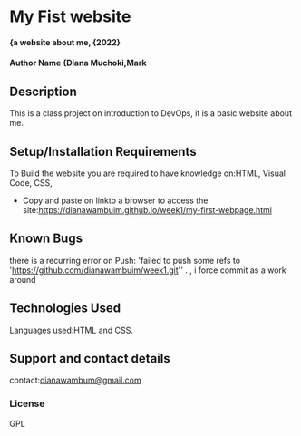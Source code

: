 # My Fist website
#### {a website about me, {2022}
#### Author Name **{Diana Muchoki,Mark**
## Description
This is a class project on introduction to DevOps, it is a basic website about me.
## Setup/Installation Requirements
To Build the website you are required to have knowledge on:HTML, Visual Code, CSS,
* Copy and paste on linkto a browser to access the site:https://dianawambuim.github.io/week1/my-first-webpage.html


## Known Bugs
there is a recurring error on Push:  'failed to push some refs to 'https://github.com/dianawambuim/week1.git''
. , i force commit as a work around
## Technologies Used
Languages used:HTML and CSS.
## Support and contact details
contact:dianawambum@gmail.com
### License
GPL
